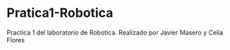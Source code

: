 # Pratica1-Robotica
Practica 1 del laboratorio de Robotica. Realizado por Javier Masero y Celia Flores
